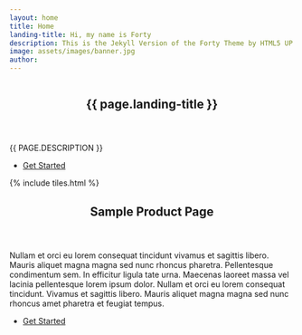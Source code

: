 ```yaml
---
layout: home
title: Home
landing-title: Hi, my name is Forty
description: This is the Jekyll Version of the Forty Theme by HTML5 UP.<br>You can edit this content in the `description` front matter<br>field of your index.md file.
image: assets/images/banner.jpg
author:
---
```


<!-- Banner -->
<section id="banner" class="major">
	<div class="inner">
	<span class="image">
		<img src="{{ site.baseurl }}/{{ page.image }}" alt="" />
	</span>
		<header class="major">
			<h1>{{ page.landing-title }}</h1>
		</header>
		<div class="content">
			<p style="text-transform: uppercase;">{{ page.description }}</p>
			<ul class="actions">
				<li><a href="#one" class="button next scrolly">Get Started</a></li>
			</ul>
		</div>
	</div>
</section>

<!-- Main -->
<div id="main">

<!-- One -->
{% include tiles.html %}

<!-- Two -->
<section id="two">
	<div class="inner">
		<header class="major">
			<h2>Sample Product Page</h2>
		</header>
		<p>Nullam et orci eu lorem consequat tincidunt vivamus et sagittis libero. Mauris aliquet magna magna sed nunc rhoncus pharetra. Pellentesque condimentum sem. In efficitur ligula tate urna. Maecenas laoreet massa vel lacinia pellentesque lorem ipsum dolor. Nullam et orci eu lorem consequat tincidunt. Vivamus et sagittis libero. Mauris aliquet magna magna sed nunc rhoncus amet pharetra et feugiat tempus.</p>
		<ul class="actions">
			<li><a href="products/sample-product" class="button next">Get Started</a></li>
		</ul>
	</div>
</section>

</div>
